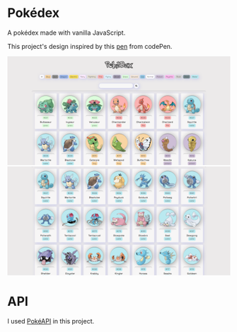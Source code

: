 # Pokédex

A pokédex made with vanilla JavaScript.

This project's design inspired by this [pen](https://codepen.io/FlorinPop17/pen/gOYZxyE) from codePen.


![alt text](https://github.com/yuiji/pokedex/blob/master/images/pokedex-1.png)
![alt text](https://github.com/yuiji/pokedex/blob/master/images/pokedex-2.png)


# API
I used [PokéAPI](https://pokeapi.co) in this project.




